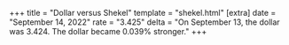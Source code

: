 +++
title = "Dollar versus Shekel"
template = "shekel.html"
[extra]
date = "September 14, 2022"
rate = "3.425"
delta = "On September 13, the dollar was 3.424. The dollar became 0.039% stronger."
+++
